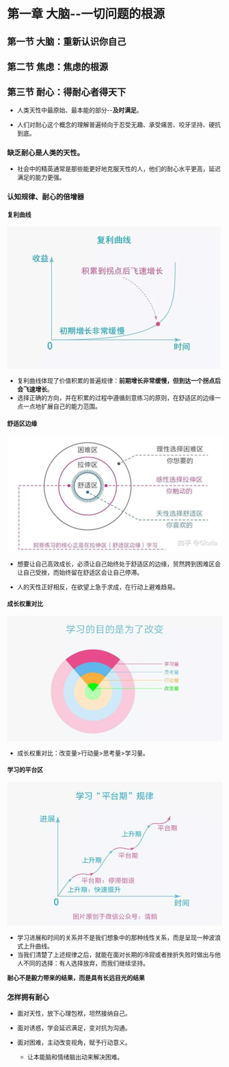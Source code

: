

# 第一章 大脑--一切问题的根源

## 第一节 大脑：重新认识你自己

## 第二节 焦虑：焦虑的根源

## 第三节 耐心：得耐心者得天下

* 人类天性中最原始、最本能的部分--**及时满足**。

* 人们对耐心这个概念的理解普遍倾向于忍受无趣、承受痛苦、咬牙坚持、硬抗到底。

### 缺乏耐心是人类的天性。

* 社会中的精英通常是那些能更好地克服天性的人，他们的耐心水平更高，延迟满足的能力更强。

### 认知规律、耐心的倍增器

#### 复利曲线

  ![复利曲线](asset/u=2592505844,411836980&fm=26&fmt=auto&gp=0.png)

* 复利曲线体现了价值积累的普遍规律：**前期增长非常缓慢，但到达一个拐点后会飞速增长**。
* 选择正确的方向，并在积累的过程中遵循刻意练习的原则，在舒适区的边缘一点一点地扩展自己的能力范围。

#### 舒适区边缘

![img](asset/舒适区边缘.png)

* 想要让自己高效成长，必须让自己始终处于舒适区的边缘，贸然跨到困难区会让自己受挫，而始终留在舒适区会让自己停滞。

* 人的天性正好相反，在欲望上急于求成，在行动上避难趋易。

#### 成长权重对比

![img](asset/成长权重对比.png)

* 成长权重对比：改变量>行动量>思考量>学习量。

#### 学习的平台区

![img](asset/学习平台期.png)

* 学习进展和时间的关系并不是我们想象中的那种线性关系，而是呈现一种波浪式上升曲线。
* 当我们清楚了上述规律之后，就能在面对长期的冷寂或者挫折失败时做出与他人不同的选择：有人选择放弃，而我们继续坚持。

**耐心不是毅力带来的结果，而是具有长远目光的结果**

### 怎样拥有耐心

* 面对天性，放下心理包袱，坦然接纳自己。

* 面对诱惑，学会延迟满足，变对抗为沟通。

* 面对困难，主动改变视角，赋予行动意义。

  * 让本能脑和情绪脑出动来解决困难。

  